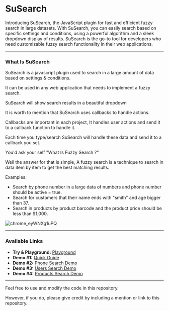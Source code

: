# SuSearch

Introducing SuSearch, the JavaScript plugin for fast and efficient fuzzy search in large datasets.
With SuSearch, you can easily search based on specific settings and conditions, using a powerful algorithm and a sleek dropdown display of results. SuSearch is the go-to tool for developers who need customizable fuzzy search functionality in their web applications.

---

### What Is SuSearch

SuSearch is a javascript plugin used to search in a large amount of data based on settings & conditions.

It can be used in any web application that needs to implement a fuzzy search.

SuSearch will show search results in a beautiful dropdown

It is worth to mention that SuSearch uses callbacks to handle actions.

Callbacks are important in each project, It handles user actions and send it to a callback function to handle it.

Each time you type/search SuSearch will handle these data and send it to a callback you set.

You'd ask your self "What Is Fuzzy Search ?"

Well the answer for that is simple, A fuzzy search is a technique to search in data item by item to get the best matching results.


Examples:
* Search by phone number in a large data of numbers and phone number should be active = true.
* Search for customers that their name ends with "smith" and age bigger than 37.
* Search in products by product barcode and the product price should be less than $1,000.
    
    
![chrome_eyWNXg1uPQ](https://user-images.githubusercontent.com/25286081/213617794-2484c2e0-8a8a-4b01-8357-7fe80bb7610e.gif)

---



<h3 id="toc" class="alt">Available Links</h3>
<ul>
        <li><strong>Try &amp; Playground:</strong> <a href="https://wegate.net/projects/SuSearch//index.html" target="_blank">Playground</a></li>
        <li><strong>Demo #1:</strong> <a href="https://wegate.net/projects/SuSearch/guide.html" target="_blank">Quick Guide</a></li>
        <li><strong>Demo #2:</strong> <a href="https://www.nicurb.com/SuSearch/demo_2.html" target="_blank">Phone Search Demo</a></li>
        <li><strong>Demo #3:</strong> <a href="https://wegate.net/projects/SuSearch/demo_3.html" target="_blank">Users Search Demo</a></li>
        <li><strong>Demo #4:</strong> <a href="https://wegate.net/projects/SuSearch/demo_4.html" target="_blank">Products Search Demo</a></li>
		</ul>
		
		
		
---

Feel free to use and modify the code in this repository.

However, if you do, please give credit by including a mention or link to this repository.

